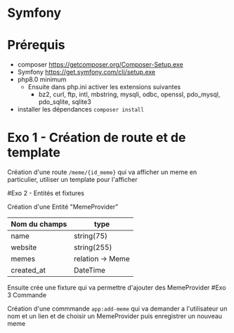 # Symfony 
# Prérequis
- composer  https://getcomposer.org/Composer-Setup.exe
- Symfony https://get.symfony.com/cli/setup.exe
- php8.0 minimum
  - Ensuite dans php.ini activer les extensions suivantes
    - bz2, curl, ftp, intl, mbstring, mysqli, odbc, openssl, pdo_mysql, pdo_sqlite, sqlite3
- installer les dépendances `composer install`

# Exo 1 - Création de route et de template

Création d'une route `/meme/{id_meme}` qui va afficher un meme en particulier, utiliser un template pour l'afficher 


#Exo 2 - Entités et fixtures

Création d'une Entité "MemeProvider"

Nom du champs | type |
--- | --- | 
name| string(75) |
website | string(255) |
memes | relation -> Meme |
created_at | DateTime |


Ensuite crée une fixture qui va permettre d'ajouter des MemeProvider
#Exo 3 Commande 

Création d'une commmande ``app:add-meme`` qui va demander a l'utilisateur un nom et un lien et de choisir un MemeProvider puis enregistrer un nouveau meme

